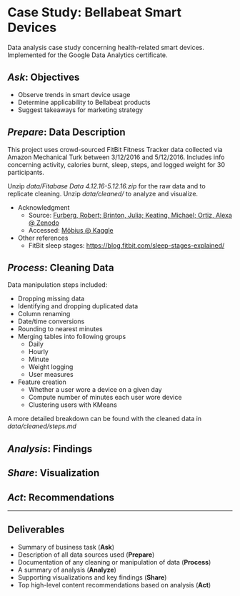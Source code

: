 # Case Study: Bellabeat Smart Devices

Data analysis case study concerning health-related smart devices. Implemented for the Google Data Analytics certificate.

## ***Ask***: Objectives

* Observe trends in smart device usage
* Determine applicability to Bellabeat products
* Suggest takeaways for marketing strategy

## ***Prepare***: Data Description

This project uses crowd-sourced FitBit Fitness Tracker data collected via Amazon Mechanical Turk between 3/12/2016 and 5/12/2016. Includes info concerning activity, calories burnt, sleep, steps, and logged weight for 30 participants.

Unzip *data/Fitabase Data 4.12.16-5.12.16.zip* for the raw data and to replicate cleaning. Unzip *data/cleaned/* to analyze and visualize.

* Acknowledgment
  * Source: [Furberg, Robert; Brinton, Julia; Keating, Michael; Ortiz, Alexa @ Zenodo](<https://zenodo.org/record/53894#.YMoUpnVKiP9>)
  * Accessed: [Möbius @ Kaggle](<https://www.kaggle.com/datasets/arashnic/fitbit>)
* Other references
  * FitBit sleep stages: <https://blog.fitbit.com/sleep-stages-explained/>

## ***Process***: Cleaning Data

Data manipulation steps included:

* Dropping missing data
* Identifying and dropping duplicated data
* Column renaming
* Date/time conversions
* Rounding to nearest minutes
* Merging tables into following groups
  * Daily
  * Hourly
  * Minute
  * Weight logging
  * User measures
* Feature creation
  * Whether a user wore a device on a given day
  * Compute number of minutes each user wore device
  * Clustering users with KMeans

A more detailed breakdown can be found with the cleaned data in *data/cleaned/steps.md*

## ***Analysis***: Findings

## ***Share***: Visualization

## ***Act***: Recommendations

---

## Deliverables

* Summary of business task (**Ask**)
* Description of all data sources used (**Prepare**)
* Documentation of any cleaning or manipulation of data (**Process**)
* A summary of analysis (**Analyze**)
* Supporting visualizations and key findings (**Share**)
* Top high-level content recommendations based on analysis (**Act**)

